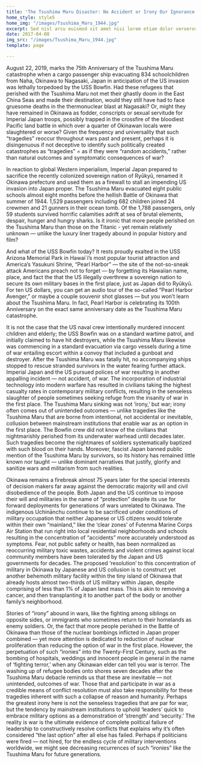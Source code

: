 ```yaml
---
title: 'The Tsushima Maru Disaster: No Accident or Irony Our Ignorance Breeds Recurrence'
home_style: style5
home_img: "/images/Tsushima_Maru_1944.jpg"
excerpt: Sed nisl arcu euismod sit amet nisi lorem etiam dolor veroeros et feugiat.
date: 2017-04-08
img_src: "/images/Tsushima_Maru_1944.jpg"
template: page

---
```

August 22, 2019, marks the 75th Anniversary of the Tsushima Maru catastrophe when a cargo passenger ship evacuating 834 schoolchildren from Naha, Okinawa to Nagasaki, Japan in anticipation of the US invasion was lethally torpedoed by the USS Bowfin. Had these refugees that perished with the Tsushima Maru not met their ghastly doom in the East China Seas and made their destination, would they still have had to face gruesome deaths in the thermonuclear blast at Nagasaki? Or, might they have remained in Okinawa as fodder, conscripts or sexual servitude for Imperial Japan troops, possibly trapped in the crossfire of the bloodiest Pacific land battle in which over a quarter of Okinawan locals were slaughtered or worse? Given the frequency and universality that such “tragedies” reoccur throughout wars past and present, perhaps it is disingenuous if not deceptive to identify such politically created catastrophes as “tragedies” = as if they were “random accidents,” rather than natural outcomes and symptomatic consequences of war?

In reaction to global Western imperialism, Imperial Japan prepared to sacrifice the recently colonized sovereign nation of Ryūkyū, renamed it Okinawa prefecture and used them as a firewall to stall an impending US invasion into Japan proper. The Tsushima Maru evacuated eight public schools almost eight months before the hellish Battle of Okinawa that summer of 1944. 1,529 passengers including 682 children joined 24 crewmen and 21 gunners in their ocean tomb. Of the 1,788 passengers, only 59 students survived horrific calamities adrift at sea of brutal elements, despair, hunger and hungry sharks. Is it ironic that more people perished on the Tsushima Maru than those on the Titanic - yet remain relatively unknown — unlike the luxury liner tragedy abound in popular history and film?

And what of the USS Bowfin today? It rests proudly exalted in the USS Arizona Memorial Park in Hawai\`i’s most popular tourist attraction and America’s Yasukuni Shrine, “Pearl Harbor” — the site of the not-so-sneak attack Americans preach not to forget — by forgetting its Hawaiian name, place, and fact the that the US illegally overthrew a sovereign nation to secure its own military bases in the first place, just as Japan did to Ryūkyū. For ten US dollars, you can get an audio tour of the so-called “Pearl Harbor Avenger,” or maybe a couple souvenir shot glasses — but you won’t learn about the Tsushima Maru. In fact, Pearl Harbor is celebrating its 100th Anniversary on the exact same anniversary date as the Tsushima Maru catastrophe.

It is not the case that the US naval crew intentionally murdered innocent children and elderly; the USS Bowfin was on a standard wartime patrol, and initially claimed to have hit destroyers, while the Tsushima Maru likewise was commencing in a standard evacuation via cargo vessels during a time of war entailing escort within a convoy that included a gunboat and destroyer. After the Tsushima Maru was fatally hit, no accompanying ships stopped to rescue stranded survivors in the water fearing further attack. Imperial Japan and the US pursued polices of war resulting in another appalling incident — not accident, of war. The incorporation of industrial technology into modern warfare has resulted in civilians taking the highest casualty rates in contemporary military conflicts, resulting in the senseless slaughter of people sometimes seeking refuge from the insanity of war in the first place. The Tsushima Maru sinking was not ‘irony,’ but war; irony often comes out of unintended outcomes — unlike tragedies like the Tsushima Maru that are borne from intentional, not accidental or inevitable, collusion between mainstream institutions that enable war as an option in the first place. The Bowfin crew did not know of the civilians that nightmarishly perished from its underwater warhead until decades later. Such tragedies become the nightmares of soldiers systematically baptized with such blood on their hands. Moreover, fascist Japan banned public mention of the Tsushima Maru by survivors, so its history has remained little known nor taught — unlike dominant narratives that justify, glorify and sanitize wars and militarism from such realities.

Okinawa remains a firebreak almost 75 years later for the special interests of decision makers far away against the democratic majority will and civil disobedience of the people. Both Japan and the US continue to impose their will and militaries in the name of “protection” despite its use for forward deployments for generations of wars unrelated to Okinawa. The indigenous Uchinānchu continue to be sacrificed under conditions of military occupation that neither Japanese or US citizens would tolerate within their own “mainland,” like the ‘clear zones’ of Futenma Marine Corps Air Station that run right into local residential neighborhoods and schools resulting in the concentration of “accidents” more accurately understood as symptoms. Fear, not public safety or health, has been normalized as reoccurring military toxic wastes, accidents and violent crimes against local community members have been tolerated by the Japan and US governments for decades. The proposed ‘resolution’ to this concentration of military in Okinawa by Japanese and US collusion is to construct yet another behemoth military facility within the tiny island of Okinawa that already hosts almost two-thirds of US military within Japan, despite comprising of less than 1% of Japan land mass. This is akin to removing a cancer, and then transplanting it to another part of the body or another family’s neighborhood.

Stories of “irony” abound in wars, like the fighting among siblings on opposite sides, or immigrants who sometimes return to their homelands as enemy soldiers. Or, the fact that more people perished in the Battle of Okinawa than those of the nuclear bombings inflicted in Japan proper combined — yet more attention is dedicated to reduction of nuclear proliferation than reducing the option of war in the first place. However, the perpetuation of such “ironies” into the Twenty-First Century, such as the bombing of hospitals, weddings and innocent people in general in the name of ‘fighting terror,’ when any Okinawan elder can tell you war is terror. The washing up of refugee bodies onto shores seven decades after the Tsushima Maru debacle reminds us that these are inevitable — not unintended, outcomes of war. Those that and participate in war as a credible means of conflict resolution must also take responsibility for these tragedies inherent with such a collapse of reason and humanity. Perhaps the greatest irony here is not the senseless tragedies that are par for war, but the tendency by mainstream institutions to uphold ‘leaders’ quick to embrace military options as a demonstration of ‘strength’ and ‘security.’ The reality is war is the ultimate evidence of complete political failure of leadership to constructively resolve conflicts that explains why it’s often considered “the last option” after all else has failed. Perhaps if politicians were fired — not hired, for the endless cycle of military interventions worldwide, we might see decreasing recurrences of such “ironies” like the Tsushima Maru for future generations.